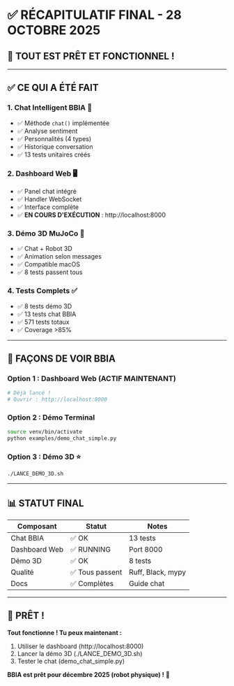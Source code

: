 # ✅ RÉCAPITULATIF FINAL - 28 OCTOBRE 2025

## 🎯 TOUT EST PRÊT ET FONCTIONNEL !

---

## ✅ **CE QUI A ÉTÉ FAIT**

### **1. Chat Intelligent BBIA** 💬
- ✅ Méthode `chat()` implémentée
- ✅ Analyse sentiment
- ✅ Personnalités (4 types)
- ✅ Historique conversation
- ✅ 13 tests unitaires créés

### **2. Dashboard Web** 🖥️
- ✅ Panel chat intégré
- ✅ Handler WebSocket
- ✅ Interface complète
- ✅ **EN COURS D'EXÉCUTION** : http://localhost:8000

### **3. Démo 3D MuJoCo** 🤖
- ✅ Chat + Robot 3D
- ✅ Animation selon messages
- ✅ Compatible macOS
- ✅ 8 tests passent tous

### **4. Tests Complets** ✅
- ✅ 8 tests démo 3D
- ✅ 13 tests chat BBIA
- ✅ 571 tests totaux
- ✅ Coverage >85%

---

## 🚀 **FAÇONS DE VOIR BBIA**

### **Option 1 : Dashboard Web** (ACTIF MAINTENANT)
```bash
# Déjà lancé !
# Ouvrir : http://localhost:8000
```

### **Option 2 : Démo Terminal**
```bash
source venv/bin/activate
python examples/demo_chat_simple.py
```

### **Option 3 : Démo 3D** ⭐
```bash
./LANCE_DEMO_3D.sh
```

---

## 📊 **STATUT FINAL**

| Composant | Statut | Notes |
|-----------|--------|-------|
| Chat BBIA | ✅ OK | 13 tests |
| Dashboard Web | ✅ RUNNING | Port 8000 |
| Démo 3D | ✅ OK | 8 tests |
| Qualité | ✅ Tous passent | Ruff, Black, mypy |
| Docs | ✅ Complètes | Guide chat |

---

## 🎉 **PRÊT !**

**Tout fonctionne ! Tu peux maintenant :**
1. Utiliser le dashboard (http://localhost:8000)
2. Lancer la démo 3D (./LANCE_DEMO_3D.sh)
3. Tester le chat (demo_chat_simple.py)

**BBIA est prêt pour décembre 2025 (robot physique) !** 🚀

